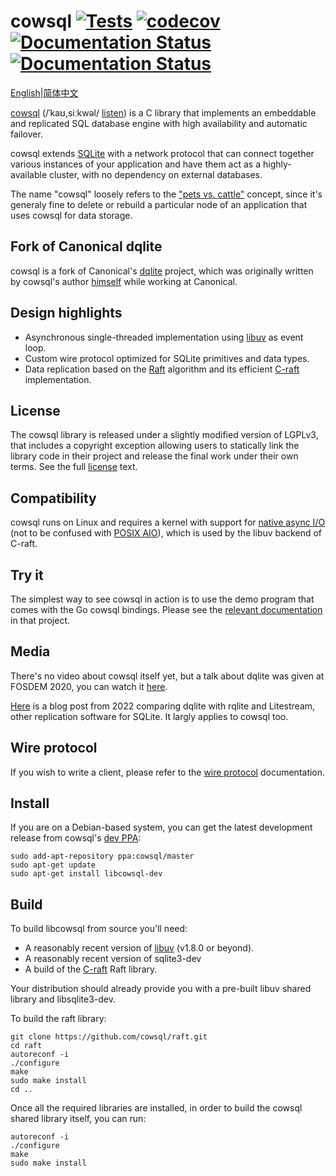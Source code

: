 cowsql [![Tests](https://github.com/cowsql/cowsql/actions/workflows/build-and-test.yml/badge.svg)](https://github.com/cowsql/cowsql/actions/workflows/build-and-test.yml) [![codecov](https://codecov.io/gh/cowsql/cowsql/branch/main/graph/badge.svg)](https://codecov.io/gh/cowsql/cowsql) [![Documentation Status](https://readthedocs.org/projects/raft/badge/?version=latest)](https://raft.readthedocs.io/en/latest/?badge=latest) [![Documentation Status](https://readthedocs.org/projects/cowsql/badge/?version=latest)](https://cowsql.dev)
======

[English](./README.md)|[简体中文](./README_CH.md)

[cowsql](https://cowsql.dev) (/ˈkaʊ,siːkwəl/
[listen](http://ipa-reader.xyz/?text=%CB%88ka%CA%8A%2Csi%CB%90kw%C9%99l)) is a C
library that implements an embeddable and replicated SQL database engine with
high availability and automatic failover.

cowsql extends [SQLite](https://sqlite.org/) with a network protocol that can
connect together various instances of your application and have them act as a
highly-available cluster, with no dependency on external databases.

The name "cowsql" loosely refers to the ["pets
vs. cattle"](https://iamondemand.com/blog/devops-concepts-pets-vs-cattle/)
concept, since it's generaly fine to delete or rebuild a particular node of an
application that uses cowsql for data storage.

Fork of Canonical dqlite
------------------------

cowsql is a fork of Canonical's [dqlite](https://github.com/canonical/dqlite)
project, which was originally written by cowsql's author
[himself](https://github.com/canonical/dqlite/commits?author=freeekanayaka)
while working at Canonical.

Design highlights
----------------

* Asynchronous single-threaded implementation using [libuv](https://libuv.org/)
  as event loop.
* Custom wire protocol optimized for SQLite primitives and data types.
* Data replication based on the [Raft](https://raft.github.io/) algorithm and its
  efficient [C-raft](https://github.com/cowsql/raft) implementation.

License
-------

The cowsql library is released under a slightly modified version of LGPLv3, that
includes a copyright exception allowing users to statically link the library
code in their project and release the final work under their own terms. See the
full [license](./LICENSE) text.

Compatibility
-------------

cowsql runs on Linux and requires a kernel with support for [native async
I/O](https://man7.org/linux/man-pages/man2/io_setup.2.html) (not to be confused
with [POSIX AIO](https://man7.org/linux/man-pages/man7/aio.7.html)), which is
used by the libuv backend of C-raft.

Try it
-------

The simplest way to see cowsql in action is to use the demo program that comes
with the Go cowsql bindings. Please see the [relevant
documentation](https://github.com/cowsql/go-cowsql#demo) in that project.

Media
-----

There's no video about cowsql itself yet, but a talk about dqlite was given at
FOSDEM 2020, you can watch it
[here](https://fosdem.org/2020/schedule/event/dqlite/).

[Here](https://gcore.com/blog/comparing-litestream-rqlite-dqlite/) is a blog post from 2022 comparing dqlite with rqlite and Litestream, other replication software for SQLite. It largly applies to cowsql too.

Wire protocol
-------------

If you wish to write a client, please refer to the [wire protocol](https://dqlite.io/docs/protocol)
documentation.

Install
-------

If you are on a Debian-based system, you can get the latest development release from
cowsql's [dev PPA](https://launchpad.net/~cowsql/+archive/ubuntu/master):

```
sudo add-apt-repository ppa:cowsql/master
sudo apt-get update
sudo apt-get install libcowsql-dev
```

Build
-----

To build libcowsql from source you'll need:

* A reasonably recent version of [libuv](http://libuv.org/) (v1.8.0 or beyond).
* A reasonably recent version of sqlite3-dev
* A build of the [C-raft](https://github.com/cowsql/raft) Raft library.

Your distribution should already provide you with a pre-built libuv shared
library and libsqlite3-dev.

To build the raft library:

```
git clone https://github.com/cowsql/raft.git
cd raft
autoreconf -i
./configure
make
sudo make install
cd ..
```

Once all the required libraries are installed, in order to build the cowsql
shared library itself, you can run:

```
autoreconf -i
./configure
make
sudo make install
```
